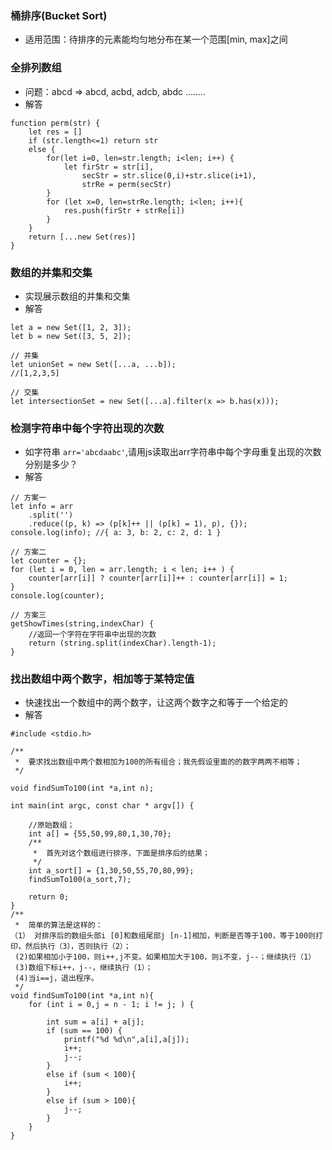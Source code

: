 ### 桶排序(Bucket Sort)
* 适用范围：待排序的元素能均匀地分布在某一个范围[min, max]之间


### 全排列数组
* 问题：abcd => abcd, acbd, adcb, abdc ........
* 解答

```
function perm(str) {
	let res = []
	if (str.length<=1) return str
	else {
		for(let i=0, len=str.length; i<len; i++) {
			let firStr = str[i],
				secStr = str.slice(0,i)+str.slice(i+1),
				strRe = perm(secStr)
		}
		for (let x=0, len=strRe.length; i<len; i++){
			res.push(firStr + strRe[i])
		}
	}
	return [...new Set(res)]
}
```

### 数组的并集和交集
* 实现展示数组的并集和交集
* 解答

```
let a = new Set([1, 2, 3]);
let b = new Set([3, 5, 2]); 

// 并集
let unionSet = new Set([...a, ...b]);
//[1,2,3,5]

// 交集
let intersectionSet = new Set([...a].filter(x => b.has(x)));
```

### 检测字符串中每个字符出现的次数
* 如字符串 `arr='abcdaabc'`,请用js读取出arr字符串中每个字母重复出现的次数分别是多少？
* 解答

```
// 方案一
let info = arr
    .split('')
    .reduce((p, k) => (p[k]++ || (p[k] = 1), p), {});
console.log(info); //{ a: 3, b: 2, c: 2, d: 1 }

// 方案二
let counter = {};
for (let i = 0, len = arr.length; i < len; i++ ) {
    counter[arr[i]] ? counter[arr[i]]++ : counter[arr[i]] = 1;
}
console.log(counter);

// 方案三
getShowTimes(string,indexChar) {
	//返回一个字符在字符串中出现的次数
	return (string.split(indexChar).length-1);
}
```

### 找出数组中两个数字，相加等于某特定值
* 快速找出一个数组中的两个数字，让这两个数字之和等于一个给定的
* 解答

```
#include <stdio.h>
 
/**
 *  要求找出数组中两个数相加为100的所有组合；我先假设里面的的数字两两不相等；
 */
 
void findSumTo100(int *a,int n);
 
int main(int argc, const char * argv[]) {
 
    //原始数组；
    int a[] = {55,50,99,80,1,30,70};
    /**
     *  首先对这个数组进行排序，下面是排序后的结果；
     */
    int a_sort[] = {1,30,50,55,70,80,99};
    findSumTo100(a_sort,7);
 
    return 0;
}
/**
 *  简单的算法是这样的：
（1） 对排序后的数组头部i [0]和数组尾部j [n-1]相加，判断是否等于100，等于100则打印，然后执行（3），否则执行（2）；
 (2)如果相加小于100，则i++,j不变。如果相加大于100，则i不变，j--；继续执行（1）
 (3)数组下标i++，j--，继续执行（1）；
 (4)当i==j，退出程序。
 */
void findSumTo100(int *a,int n){
    for (int i = 0,j = n - 1; i != j; ) {
 
        int sum = a[i] + a[j];
        if (sum == 100) {
            printf("%d %d\n",a[i],a[j]);
            i++;
            j--;
        }
        else if (sum < 100){
            i++;
        }
        else if (sum > 100){
            j--;
        }
    }
}
```